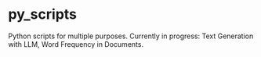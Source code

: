 # py_scripts
Python scripts for multiple purposes. Currently in progress: Text Generation with LLM, Word Frequency in Documents.
